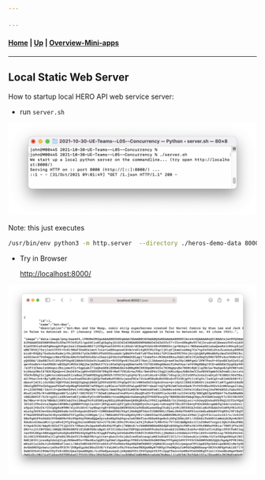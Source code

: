 ```yaml
---

---
```

#### [Home](../../README.md) | [Up](../README.md) | [Overview-Mini-apps](../../demo-apps.md)

---

## Local Static Web Server

How to startup local HERO API web service server:

* run ```server.sh```

![](./screenshots/server.png) 


Note: this just executes

```bash
/usr/bin/env python3 -m http.server  --directory ./heros-demo-data 8000
```

* Try in Browser

  <http://localhost:8000/>


![](./screenshots/server-request-1.png)